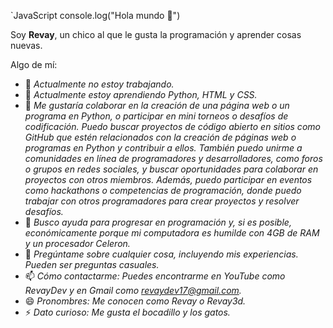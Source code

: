 `JavaScript
 console.log("Hola mundo 👋")

Soy **Revay**, un chico al que le gusta la programación y aprender cosas nuevas.

Algo de mí:

- 🔭 *Actualmente no estoy trabajando.*
- 🌱 *Actualmente estoy aprendiendo Python, HTML y CSS.*
- 👯 *Me gustaría colaborar en la creación de una página web o un programa en Python, o participar en mini torneos o desafíos de codificación. Puedo buscar proyectos de código abierto en sitios como GitHub que estén relacionados con la creación de páginas web o programas en Python y contribuir a ellos. También puedo unirme a comunidades en línea de programadores y desarrolladores, como foros o grupos en redes sociales, y buscar oportunidades para colaborar en proyectos con otros miembros. Además, puedo participar en eventos como hackathons o competencias de programación, donde puedo trabajar con otros programadores para crear proyectos y resolver desafíos.*
- 🤔 *Busco ayuda para progresar en programación y, si es posible, económicamente porque mi computadora es humilde con 4GB de RAM y un procesador Celeron.*
- 💬 *Pregúntame sobre cualquier cosa, incluyendo mis experiencias. Pueden ser preguntas casuales.*
- 📫 *Cómo contactarme: Puedes encontrarme en YouTube como RevayDev y en Gmail como revaydev17@gmail.com.*
- 😄 *Pronombres: Me conocen como Revay o Revay3d.*
- ⚡ *Dato curioso: Me gusta el bocadillo y los gatos.*

